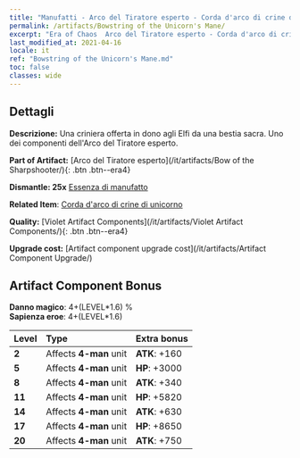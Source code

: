 ```yaml
---
title: "Manufatti - Arco del Tiratore esperto - Corda d'arco di crine di unicorno"
permalink: /artifacts/Bowstring of the Unicorn's Mane/
excerpt: "Era of Chaos  Arco del Tiratore esperto - Corda d'arco di crine di unicorno. Una criniera offerta in dono agli Elfi da una bestia sacra. Uno dei componenti dell'Arco del Tiratore esperto."
last_modified_at: 2021-04-16
locale: it
ref: "Bowstring of the Unicorn's Mane.md"
toc: false
classes: wide
---
```




## Dettagli

 **Descrizione:** Una criniera offerta in dono agli Elfi da una bestia sacra. Uno dei componenti dell'Arco del Tiratore esperto.

 **Part of Artifact:** [Arco del Tiratore esperto](/it/artifacts/Bow of the Sharpshooter/){: .btn .btn--era4}

 **Dismantle: 25x** [Essenza di manufatto](/it/Items/con_905/)

 **Related Item**: [Corda d'arco di crine di unicorno](/it/Items/art_105/)

 **Quality:** [Violet Artifact Components](/it/artifacts/Violet Artifact Components/){: .btn .btn--era4}

 **Upgrade cost:** [Artifact component upgrade cost](/it/artifacts/Artifact Component Upgrade/)

## Artifact Component Bonus

  **Danno magico**: 4+(LEVEL\*1.6) %<br/>**Sapienza eroe**: 4+(LEVEL\*1.6)

  |  Level  | Type |    Extra bonus  | 
  |:--------|:-----|:----------------| 
  | **2** | Affects **4-man** unit | **ATK**: +160 | 
  | **5** | Affects **4-man** unit | **HP**: +3000 | 
  | **8** | Affects **4-man** unit | **ATK**: +340 | 
  | **11** | Affects **4-man** unit | **HP**: +5820 | 
  | **14** | Affects **4-man** unit | **ATK**: +630 | 
  | **17** | Affects **4-man** unit | **HP**: +8650 | 
  | **20** | Affects **4-man** unit | **ATK**: +750 | 
